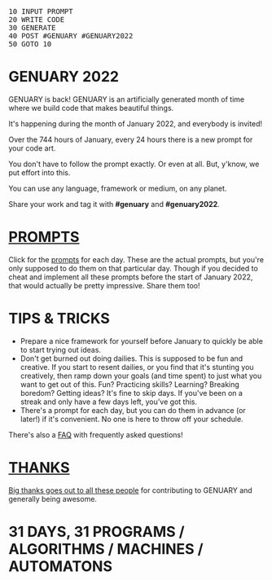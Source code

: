 <pre>
10 INPUT PROMPT
20 WRITE CODE
30 GENERATE
40 POST #GENUARY #GENUARY2022
50 GOTO 10<span class="cursor"></span>
</pre>

# GENUARY 2022

GENUARY is back! GENUARY is an artificially generated month of time where we build code that makes beautiful things.

It's happening during the month of January 2022, and everybody is invited!

Over the 744 hours of January, every 24 hours there is a new prompt for your code art.

You don't have to follow the prompt exactly. Or even at all. But, y'know, we put effort into this.

You can use any language, framework or medium, on any planet.

Share your work and tag it with **#genuary** and **#genuary2022**.

# [PROMPTS](prompts)

Click for the [prompts](prompts) for each day. These are the actual prompts, but you're only supposed to do them on that particular day. Though if you decided to cheat and implement all these prompts before the start of January 2022, that would actually be pretty impressive. Share them too!

# TIPS & TRICKS

* Prepare a nice framework for yourself before January to quickly be able to start trying out ideas.
* Don't get burned out doing dailies. This is supposed to be fun and creative. If you start to resent dailies, or you find that it's stunting you creatively, then ramp down your goals (and time spent) to just what you want to get out of this. Fun? Practicing skills? Learning? Breaking boredom? Getting ideas? It's fine to skip days. If you've been on a streak and only have a few days left, you've got this.
* There's a prompt for each day, but you can do them in advance (or later!) if it's convenient. No one is here to throw off your schedule.

There's also a [FAQ](faq) with frequently asked questions!

# [THANKS](thanks)

[Big thanks goes out to all these people](thanks) for contributing to GENUARY and generally being awesome.

# 31 DAYS, 31 PROGRAMS / ALGORITHMS / MACHINES / AUTOMATONS
